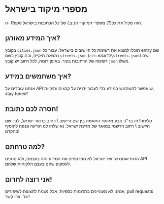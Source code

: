 # מספרי מיקוד בישראל

ה- Repo הזה מכיל את כל(?) מספרי המיקוד (ונ.צ.) של כל הכתובות בישראל.

## איך המידע מאורגן?

בקובץ `cities.json` תוכלו למצוא את רשימת כל היישובים בישראל. עבור כל entry שם נמצאת תיקייה, ובה קובץ בשם `streets.json` (לדוגמא `חיפה\streets.json`) ושם רשימה של הרחובות בעיר. באופן דומה, לכל רחוב יש קובץ `json` משלו.

## איך משתמשים במידע?

אנחנו עובדים על API שיאפשר להשתמש במידע בלי לעבור ידנית על קבצים ותיקיות. stay tuned!

## חסרה לכם כתובת!

סליחה! זה בד"כ נובע מחוסר התאמה בין שם היישוב \ רחוב בדואר ישראל, לבין שם היישוב \ רחוב הרשמי במאגר של מדינת ישראל. נא שלחו לנו הודעה וננסה להוסיף בהקדם!

## למה טרחתם?

הרגיז אותנו שדואר ישראל לא מפרסמים את המידע הזה בעצמם, ולא נותנים API לעסקים שהם בעצם הלקוחות שלהם.

## אני רוצה לתרום!

אנחנו לא מעוניינים בתרומות כספיות, אבל נשמח להצעות לשיפורים, pull requests וכו'. צרו קשר!
